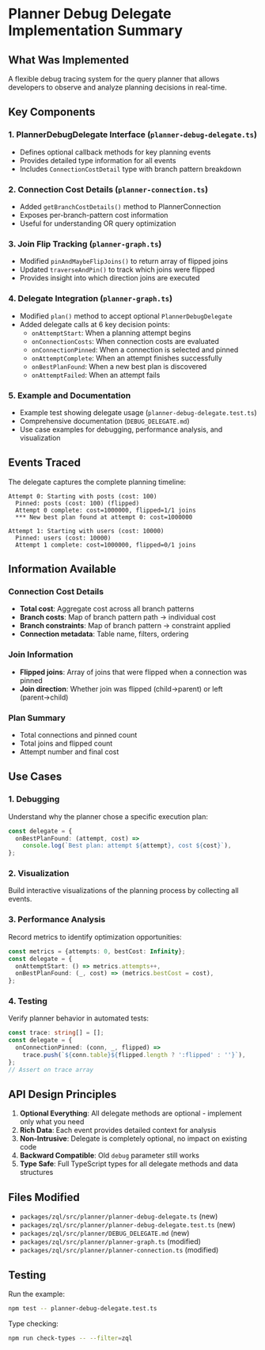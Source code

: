 # Planner Debug Delegate Implementation Summary

## What Was Implemented

A flexible debug tracing system for the query planner that allows developers to observe and analyze planning decisions in real-time.

## Key Components

### 1. **PlannerDebugDelegate Interface** (`planner-debug-delegate.ts`)

- Defines optional callback methods for key planning events
- Provides detailed type information for all events
- Includes `ConnectionCostDetail` type with branch pattern breakdown

### 2. **Connection Cost Details** (`planner-connection.ts`)

- Added `getBranchCostDetails()` method to PlannerConnection
- Exposes per-branch-pattern cost information
- Useful for understanding OR query optimization

### 3. **Join Flip Tracking** (`planner-graph.ts`)

- Modified `pinAndMaybeFlipJoins()` to return array of flipped joins
- Updated `traverseAndPin()` to track which joins were flipped
- Provides insight into which direction joins are executed

### 4. **Delegate Integration** (`planner-graph.ts`)

- Modified `plan()` method to accept optional `PlannerDebugDelegate`
- Added delegate calls at 6 key decision points:
  - `onAttemptStart`: When a planning attempt begins
  - `onConnectionCosts`: When connection costs are evaluated
  - `onConnectionPinned`: When a connection is selected and pinned
  - `onAttemptComplete`: When an attempt finishes successfully
  - `onBestPlanFound`: When a new best plan is discovered
  - `onAttemptFailed`: When an attempt fails

### 5. **Example and Documentation**

- Example test showing delegate usage (`planner-debug-delegate.test.ts`)
- Comprehensive documentation (`DEBUG_DELEGATE.md`)
- Use case examples for debugging, performance analysis, and visualization

## Events Traced

The delegate captures the complete planning timeline:

```
Attempt 0: Starting with posts (cost: 100)
  Pinned: posts (cost: 100) (flipped)
  Attempt 0 complete: cost=1000000, flipped=1/1 joins
  *** New best plan found at attempt 0: cost=1000000

Attempt 1: Starting with users (cost: 10000)
  Pinned: users (cost: 10000)
  Attempt 1 complete: cost=1000000, flipped=0/1 joins
```

## Information Available

### Connection Cost Details

- **Total cost**: Aggregate cost across all branch patterns
- **Branch costs**: Map of branch pattern path → individual cost
- **Branch constraints**: Map of branch pattern → constraint applied
- **Connection metadata**: Table name, filters, ordering

### Join Information

- **Flipped joins**: Array of joins that were flipped when a connection was pinned
- **Join direction**: Whether join was flipped (child→parent) or left (parent→child)

### Plan Summary

- Total connections and pinned count
- Total joins and flipped count
- Attempt number and final cost

## Use Cases

### 1. **Debugging**

Understand why the planner chose a specific execution plan:

```typescript
const delegate = {
  onBestPlanFound: (attempt, cost) =>
    console.log(`Best plan: attempt ${attempt}, cost ${cost}`),
};
```

### 2. **Visualization**

Build interactive visualizations of the planning process by collecting all events.

### 3. **Performance Analysis**

Record metrics to identify optimization opportunities:

```typescript
const metrics = {attempts: 0, bestCost: Infinity};
const delegate = {
  onAttemptStart: () => metrics.attempts++,
  onBestPlanFound: (_, cost) => (metrics.bestCost = cost),
};
```

### 4. **Testing**

Verify planner behavior in automated tests:

```typescript
const trace: string[] = [];
const delegate = {
  onConnectionPinned: (conn, _, flipped) =>
    trace.push(`${conn.table}${flipped.length ? ':flipped' : ''}`),
};
// Assert on trace array
```

## API Design Principles

1. **Optional Everything**: All delegate methods are optional - implement only what you need
2. **Rich Data**: Each event provides detailed context for analysis
3. **Non-Intrusive**: Delegate is completely optional, no impact on existing code
4. **Backward Compatible**: Old `debug` parameter still works
5. **Type Safe**: Full TypeScript types for all delegate methods and data structures

## Files Modified

- `packages/zql/src/planner/planner-debug-delegate.ts` (new)
- `packages/zql/src/planner/planner-debug-delegate.test.ts` (new)
- `packages/zql/src/planner/DEBUG_DELEGATE.md` (new)
- `packages/zql/src/planner/planner-graph.ts` (modified)
- `packages/zql/src/planner/planner-connection.ts` (modified)

## Testing

Run the example:

```bash
npm test -- planner-debug-delegate.test.ts
```

Type checking:

```bash
npm run check-types -- --filter=zql
```
